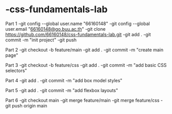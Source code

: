 # -css-fundamentals-lab

Part 1 -git config --global user.name "66160148" -git config --global user.email "66160148@go.buu.ac.th" -git clone https://github.com/66160148/css-fundamentals-lab.git 
-git add . 
-git commit -m "init project" 
-git push

Part 2 
-git checkout -b feature/main -git add . 
-git commit -m "create main page"

Part 3 
-git checkout -b feature/css -git add . 
-git commit -m "add basic CSS selectors"

Part 4 
-git add . 
-git commit -m "add box model styles"

Part 5 
-git add . 
-git commit -m "add flexbox layouts"

Part 6 
-git checkout main 
-git merge feature/main 
-git merge feature/css 
-git push origin main